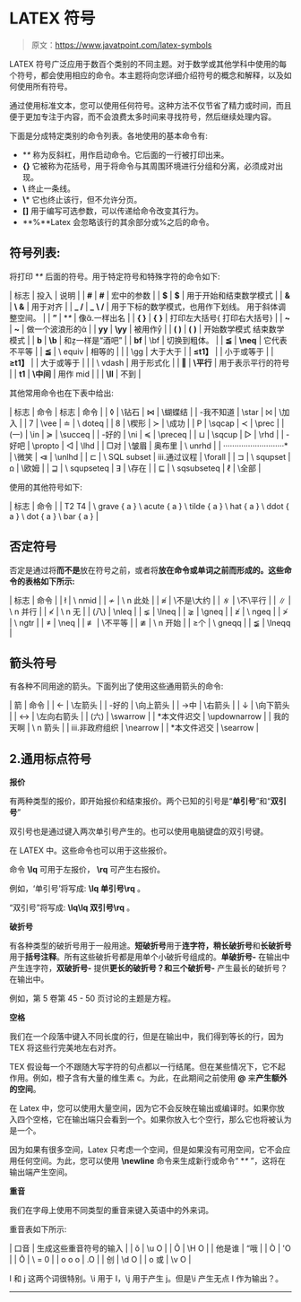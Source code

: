 # LATEX 符号

> 原文：<https://www.javatpoint.com/latex-symbols>

LATEX 符号广泛应用于数百个类别的不同主题。对于数学或其他学科中使用的每个符号，都会使用相应的命令。本主题将向您详细介绍符号的概念和解释，以及如何使用所有符号。

通过使用标准文本，您可以使用任何符号。这种方法不仅节省了精力或时间，而且便于更加专注于内容，而不会浪费太多时间来寻找符号，然后继续处理内容。

下面是分成特定类别的命令列表。各地使用的基本命令有:

*   **\** 称为反斜杠，用作启动命令。它后面的一行被打印出来。
*   **{}** 它被称为花括号，用于将命令与其周围环境进行分组和分离，必须成对出现。
*   **\\** 终止一条线。
*   **\\*** 它也终止该行，但不允许分页。
*   **[]** 用于编写可选参数，可以传递给命令改变其行为。
*   **%**Latex 会忽略该行的其余部分或%之后的命令。

## 符号列表:

将打印 **\** 后面的符号。用于特定符号和特殊字符的命令如下:

| 标志 | 投入 | 说明 |
| **#** | **\#** | 宏中的参数 |
| **$** | **\$** | 用于开始和结束数学模式 |
| **&** | **\ &** | 用于对齐 |
| **_
/** | **\_**
**\ /** | 用于下标的数学模式，也用作下划线。
用于斜体调整空间。 |
| **”** | **\** | 像ἅ.一样出名 |
| **{
}** | **\{**
**\}** | 打印左大括号{
打印右大括号} |
| **~** | **\~** | 做一个波浪形的ᾶ |
| **yy** | **\yy** | 被用作ẙ |
| **(
)** | **\(**
**\)** | 开始数学模式
结束数学模式 |
| **b** | **\b** | 和ẕ一样是“酒吧” |
| **bf** | \bf | 切换到粗体。 |
| **≦** | **\neq** | 它代表不平等 |
| **≦** | \ equiv | 相等的 |
|  | \gg | 大于大于 |
| **≤t1】** |  | 小于或等于 |
| **≥t1】** |  | 大于或等于 |
|  | \ vdash | 用于形式化 |
| **‖** | **\平行** | 用于表示平行的符号 |
| **t1** | **\中间** | 用作 mid |
|  | **\ll** | 不到 |

其他常用命令也在下表中给出:

| 标志 | 命令 | 标志 | 命令 |
| ◊ | \钻石 | ⋈ | \蝴蝶结 |
| -我不知道 | \star | ⨝ | \加入 |
| 7 | \vee | ≐ | \ doteq |
| 8 | \楔形 | ≻ | \成功 |
| P | \sqcap | ≺ | \prec |
| (一) | \in | ≽ | \succeq |
| -好的 | \ni | ≼ | \preceq |
| ⊔ | \sqcup | ▷ | \rhd |
| -好吧 | \propto | ◁ | \lhd |
| □对 | \皱眉 | 奥布里 | \ unrhd |
| ···························* | \微笑 | ⧏ | \unlhd |
| ⊏ | \ SQL subset | ⅲ.通过议程 | \forall |
| ⊐ | \ squpset | ꭥ | \欧姆 |
| ⊒ | \ squpseteq | ꓱ | \存在 |
| ⊑ | \ sqsubseteq | ℓ | \全部 |

使用的其他符号如下:

| 标志 | 命令 |
| 
T2
T4
 | \ grave { a }
\ acute { a }
\ tilde { a }
\ hat { a }
\ ddot { a }
\ dot { a }
\ bar { a } |

## 否定符号

否定是通过将**而不是**放在符号之前，或者将**放在命令或单词之前而形成的。这些命令的表格如下所示:**

| 标志 | 命令 |
| ł | \ nmid |
| ≁ | \ n 此处 |
| ≉ | \不是\大约 |
| ∦ | \不\平行 |
| ∥ | \ n 并行 |
| ≮ | \ n 无 |
| (八) | \nleq |
| ⪇ | \lneq |
| ⪈ | \gneq |
| ≱ | \ ngeq |
| ≯ | \ ngtr |
| ≠ | \neq |
| ≢ | \不平等 |
| ≇ | \ n 开始 |
| ≥个 | \ gneqq |
| ≨ | \lneqq |

## 箭头符号

有各种不同用途的箭头。下面列出了使用这些通用箭头的命令:

| 箭 | 命令 |
| ← | \左箭头 |
| -好的 | \向上箭头 |
| →中 | \右箭头 |
| ↓ | \向下箭头 |
| ↔ | \左向右箭头 |
| (六) | \swarrow |
| *本文件迟交 | \updownarrow |
| 我的天啊 | \ n 箭头 |
| ⅲ.非政府组织 | \nearrow |
| *本文件迟交 | \searrow |

## 2.通用标点符号

**报价**

有两种类型的报价，即开始报价和结束报价。两个已知的引号是“**单引号**”和“**双引号**”

双引号也是通过键入两次单引号产生的。也可以使用电脑键盘的双引号键。

在 LATEX 中。这些命令也可以用于这些报价。

命令 **\lq** 可用于左报价， **\rq** 可产生右报价。

例如，‘单引号’将写成: **\lq 单引号\rq** 。

“双引号”将写成: **\lq\lq 双引号\rq** 。

**破折号**

有各种类型的破折号用于一般用途。**短破折号**用于**连字符，稍长破折号**和**长破折号**用于**括号注释**。所有这些破折号都是用单个小破折号组成的。**单破折号-** 在输出中产生连字符，**双破折号-** 提供**更长的破折号？**和**三个破折号-** 产生最长的破折号？在输出中。

例如，第 5 卷第 45 - 50 页讨论的主题是方程。

**空格**

我们在一个段落中键入不同长度的行，但是在输出中，我们得到等长的行，因为 TEX 将这些行完美地左右对齐。

TEX 假设每一个不跟随大写字符的句点都以一行结尾。但在某些情况下，它不起作用。例如，橙子含有大量的维生素 c。为此，在此期间之前使用 **\@** 来**产生额外的空间**。

在 Latex 中，您可以使用大量空间，因为它不会反映在输出或编译时。如果你放入四个空格，它在输出端只会看到一个。如果你放入七个空行，那么它也将被认为是一个。

因为如果有很多空间，Latex 只考虑一个空间，但是如果没有可用空间，它不会应用任何空间。为此，您可以使用 **\newline** 命令来生成新行或命令“ **\** ”，这将在输出端产生空间。

**重音**

我们在字母上使用不同类型的重音来键入英语中的外来词。

重音表如下所示:

| 口音 | 生成这些重音符号的输入 |
| ŏ | \u O |
| Õ | \H O |
| 他是谁 | “哦 |
| Ò | \'O |
| &Omacr; | \ = 0 |
| o o o | \.O |
| 创 | \d O |
| o 或 | \v O |

I 和 j 这两个词很特别。\i 用于 I，\j 用于产生 j。但是\i 产生无点 I 作为输出？。

* * *